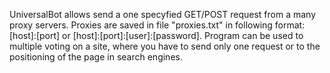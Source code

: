 UniversalBot allows send a one specyfied GET/POST request from a many proxy servers. Proxies are saved in file "proxies.txt" in following format: [host]:[port] or [host]:[port]:[user]:[password]. Program can be used to multiple voting on a site, where you have to send only one request or to the positioning of the page in search engines.
